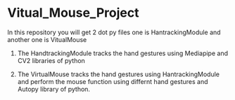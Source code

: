 # Vitual_Mouse_Project

In this repository you will get 2 dot py files one is HantrackingModule and another one is VitualMouse 

1. The HandtrackingModule tracks the hand gestures using Mediapipe and CV2 libraries of python

2. The VirtualMouse tracks the hand gestures using HantrackingModule and perform the mouse function using differnt hand gestures and Autopy library of python.
